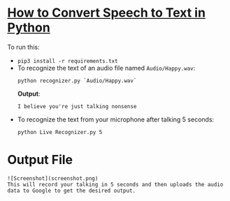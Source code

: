 # [How to Convert Speech to Text in Python](https://www.thepythoncode.com/article/using-speech-recognition-to-convert-speech-to-text-python)
To run this:
- `pip3 install -r requirements.txt`
- To recognize the text of an audio file named `Audio/Happy.wav`:
    ```
    python recognizer.py `Audio/Happy.wav`
    ```
    **Output**:
    ```
    I believe you're just talking nonsense
    ```
- To recognize the text from your microphone after talking 5 seconds:
    ```
    python Live Recognizer.py 5
    ```
# Output File 
    ![Screenshot](screenshot.png)
    This will record your talking in 5 seconds and then uploads the audio data to Google to get the desired output.
